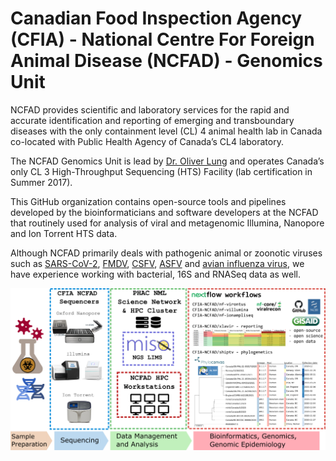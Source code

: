 # Canadian Food Inspection Agency (CFIA) - National Centre For Foreign Animal Disease (NCFAD) - Genomics Unit

NCFAD provides scientific and laboratory services for the rapid and accurate identification and reporting of emerging and transboundary diseases with the only containment level (CL) 4 animal health lab in Canada co-located with Public Health Agency of Canada’s CL4 laboratory.

The NCFAD Genomics Unit is lead by [Dr. Oliver Lung](https://pubmed.ncbi.nlm.nih.gov/?term=oliver+lung) and operates Canada’s only CL 3 High-Throughput Sequencing (HTS) Facility (lab certification in Summer 2017).

This GitHub organization contains open-source tools and pipelines developed by the bioinformaticians and software developers at the NCFAD that routinely used for analysis of viral and metagenomic Illumina, Nanopore and Ion Torrent HTS data.

Although NCFAD primarily deals with pathogenic animal or zoonotic viruses such as [SARS-CoV-2](https://www.ncbi.nlm.nih.gov/nuccore/MN908947.3/), [FMDV](https://www.ncbi.nlm.nih.gov/Taxonomy/Browser/wwwtax.cgi?id=12110), [CSFV](https://www.ncbi.nlm.nih.gov/Taxonomy/Browser/wwwtax.cgi?id=11096), [ASFV](https://www.ncbi.nlm.nih.gov/Taxonomy/Browser/wwwtax.cgi?mode=Info&id=10497) and [avian influenza virus](https://www.ncbi.nlm.nih.gov/genomes/FLU/Database/nph-select.cgi?go=database), we have experience working with bacterial, 16S and RNASeq data as well.

![](https://github.com/CFIA-NCFAD/.github/raw/main/img/ncfad-genomics-unit-workflow-sample-to-results.png)
